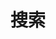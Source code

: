 ---
title: "搜索"
slug: "search"
layout: "search"
outputs:
    - html
    - json
#menu:
#    main:
#        weight: 3
#        params:
#            icon: search
--- 
